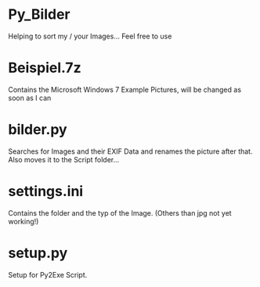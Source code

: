 # Py_Bilder
Helping to sort my / your Images... Feel free to use

# Beispiel.7z
Contains the Microsoft Windows 7 Example Pictures, will be changed as soon as I can

# bilder.py
Searches for Images and their EXIF Data and renames the picture after that.
Also moves it to the Script folder...

# settings.ini
Contains the folder and the typ of the Image.
(Others than jpg not yet working!)

# setup.py
Setup for Py2Exe Script.
